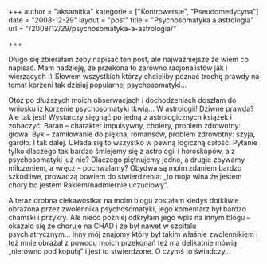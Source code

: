 +++
author = "aksamitka"
kategorie = ["Kontrowersje", "Pseudomedycyna"]
date = "2008-12-29"
layout = "post"
title = "Psychosomatyka a astrologia"
url = "/2008/12/29/psychosomatyka-a-astrologia/"

+++

Długo się zbierałam żeby napisać ten post, ale najważniejsze że wiem co napisać. Mam nadzieję, że przekona to zarówno racjonalistów jak i wierzących  <img src="http://blog.atopowe.pl/wp-includes/images/smilies/simple-smile.png" alt=":)" class="wp-smiley" style="height: 1em; max-height: 1em;" />Słowem wszystkich którzy chcieliby poznać trochę prawdy na temat korzeni tak dzisiaj popularnej psychosomatyki&#8230;

<!--more-->

Otóż po dłuższych moich obserwacjach i dochodzeniach doszłam do wniosku iż korzenie psychosomatyki tkwią&#8230; W astrologii! Dziwne prawda? Ale tak jest! Wystarczy sięgnąć po jedną z astrologicznych książek i zobaczyć: Baran &#8211; charakter impulsywny, cholery, problem zdrowotny: głowa. Byk &#8211; zamiłowanie do piękna, romansów, problem zdrowotny: szyja, gardło. I tak dalej. Układa się to wszystko w pewną logiczną całość. Pytanie tylko dlaczego tak bardzo śmiejemy się z astrologii i horoskopów, a z psychosomatyki już nie? Dlaczego piętnujemy jedno, a drugie zbywamy milczeniem, a wręcz &#8211; pochwalamy? Obydwa są moim zdaniem bardzo szkodliwe, prowadzą bowiem do stwierdzenia: &#8222;to moja wina że jestem chory bo jestem Rakiem/nadmiernie uczuciowy&#8221;.

A teraz drobna ciekawostka: na moim blogu zostałam kiedyś dotkliwie obrażona przez zwolennika psychosomatyki, jego komentarz był bardzo chamski i przykry. Ale nieco później odkryłam jego wpis na innym blogu &#8211; okazało się że choruje na CHAD i że był nawet w szpitalu psychiatrycznym&#8230; Inny mój znajomy który był takim właśnie zwolennikiem i też mnie obrażał z powodu moich przekonań też ma delikatnie mówią &#8222;nierówno pod kopułą&#8221; i jest to stwierdzone. O czymś to świadczy&#8230;